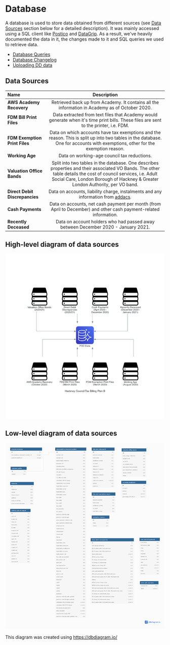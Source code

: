 # Database

A database is used to store data obtained from different sources (see
[Data Sources](#data-sources) section below for a detailed description). It was mainly
accessed using a SQL client like [Postico](https://eggerapps.at/postico/) and
[DataGrip](https://www.jetbrains.com/datagrip/). As a result, we've heavily
documented the data in it, the changes made to it and SQL queries we used to
retrieve data.

- [Database Queries](./database_queries.md)
- [Database Changelog](./database_changelog.md)
- [Uploading DD data](./uploading_dd_data.md)

## Data Sources

| Name | Description |
|:-------------|:-------------:|
| **AWS Academy Recovery** | Retrieved back up from Academy. It contains all the information in Academy as of October 2020. |
| **FDM Bill Print Files** | Data extracted from text files that Academy would generate when it's time print bills. These files are sent to the printer, i.e. FDM. |
| **FDM Exemption Print Files** | Data on which accounts have tax exemptions and the reason. This is split up into two tables in the database. One for accounts with exemptions, other for the exemption reason. |
| **Working Age** | Data on working-age council tax reductions. |
| **Valuation Office Bands** | Split into two tables in the database. One describes properties and their associated VO Bands. The other table details the cost of council services, i.e. Adult Social Care, London Borough of Hackney & Greater London Authority, per VO band. |
| **Direct Debit Discrepancies** | Data on accounts, liability charge, instalments and any information from [addacs](https://www.bacs.co.uk/Services/bacsschemes/directdebit/services/pages/addacs.aspx). |
| **Cash Payments** | Data on accounts, net cash payment per month (from April to December) and other cash payment-related information. |
| **Recently Deceased** | Data on account holders who had passed away between December 2020 - January 2021. |

## High-level diagram of data sources

![High-level diagram of database sources](../diagrams/high_level_diagram.png)

## Low-level diagram of data sources

![Low-level diagram of database sources](../diagrams/low_level_diagram.png)

This diagram was created using <https://dbdiagram.io/>
